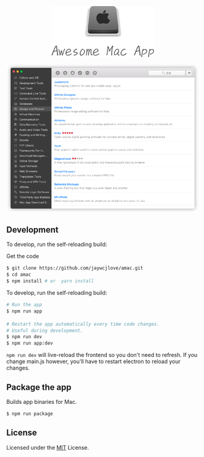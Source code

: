 
<p align="center"><a href='https://github.com/jaywcjlove/amac'><img alt="reactide" src="./icns/logo.png"></a></p>

<p align="center"><a href='https://github.com/jaywcjlove/amac'><img alt="reactide" src="./icns/app.png"></a></p>


## Development

To develop, run the self-reloading build:

Get the code

```bash
$ git clone https://github.com/jaywcjlove/amac.git
$ cd amac
$ npm install # or  yarn install
```

To develop, run the self-reloading build:

```bash
# Run the app
$ npm run app

# Restart the app automatically every time code changes. 
# Useful during development.
$ npm run dev
$ npm run app:dev
```

`npm run dev` will live-reload the frontend so you don't need to refresh. If you change main.js however, you'll have to restart electron to reload your changes.

## Package the app

Builds app binaries for Mac.

```bash
$ npm run package
```

## License

Licensed under the [MIT](./LICENSE) License.
